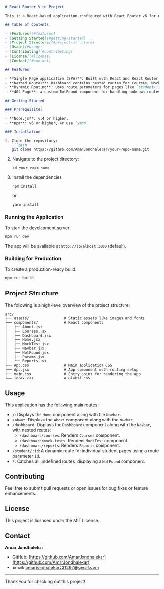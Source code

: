 ```markdown
# React Router Vite Project

This is a React-based application configured with React Router v6 for navigation and Vite for efficient builds. It includes multiple pages such as Home, About, Dashboard, and more, with route parameters and nested routing for enhanced functionality.

## Table of Contents

- [Features](#features)
- [Getting Started](#getting-started)
- [Project Structure](#project-structure)
- [Usage](#usage)
- [Contributing](#contributing)
- [License](#license)
- [Contact](#contact)

## Features

- **Single Page Application (SPA)**: Built with React and React Router v6.
- **Nested Routes**: Dashboard contains nested routes for Courses, Mock Tests, and Reports.
- **Dynamic Routing**: Uses route parameters for pages like `student/:id`.
- **404 Page**: A custom NotFound component for handling unknown routes.

## Getting Started

### Prerequisites

- **Node.js**: v14 or higher.
- **npm**: v6 or higher, or use `yarn`.

### Installation

1. Clone the repository:
   ```bash
   git clone https://github.com/AmarJondhalekar/your-repo-name.git
   ```

2. Navigate to the project directory:
   ```bash
   cd your-repo-name
   ```

3. Install the dependencies:
   ```bash
   npm install
   ```
   or
   ```bash
   yarn install
   ```

### Running the Application

To start the development server:
```bash
npm run dev
```

The app will be available at `http://localhost:3000` (default).

### Building for Production

To create a production-ready build:
```bash
npm run build
```

## Project Structure

The following is a high-level overview of the project structure:

```
src/
├── assets/                # Static assets like images and fonts
├── components/            # React components
│   ├── About.jsx
│   ├── Courses.jsx
│   ├── Dashboard.jsx
│   ├── Home.jsx
│   ├── MockTest.jsx
│   ├── Navbar.jsx
│   ├── NotFound.jsx
│   ├── Params.jsx
│   └── Reports.jsx
├── App.css                # Main application CSS
├── App.jsx                # App component with routing setup
├── main.jsx               # Entry point for rendering the app
└── index.css              # Global CSS
```

## Usage

This application has the following main routes:

- `/`: Displays the `Home` component along with the `Navbar`.
- `/about`: Displays the `About` component along with the `Navbar`.
- `/dashboard`: Displays the `Dashboard` component along with the `Navbar`, with nested routes:
  - `/dashboard/courses`: Renders `Courses` component.
  - `/dashboard/mock-tests`: Renders `MockTest` component.
  - `/dashboard/reports`: Renders `Reports` component.
- `/student/:id`: A dynamic route for individual student pages using a route parameter `id`.
- `*`: Catches all undefined routes, displaying a `NotFound` component.

## Contributing

Feel free to submit pull requests or open issues for bug fixes or feature enhancements.

## License

This project is licensed under the MIT License.

## Contact

**Amar Jondhalekar**

- GitHub: [https://github.com/AmarJondhalekar](https://github.com/AmarJondhalekar)
- Email: [amarjondhalekar221297@gmail.com](mailto:amarjondhalekar221297@gmail.com)

---

Thank you for checking out this project!
